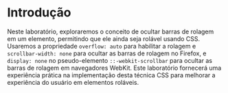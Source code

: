 # Introdução

Neste laboratório, exploraremos o conceito de ocultar barras de rolagem em um elemento, permitindo que ele ainda seja rolável usando CSS. Usaremos a propriedade `overflow: auto` para habilitar a rolagem e `scrollbar-width: none` para ocultar as barras de rolagem no Firefox, e `display: none` no pseudo-elemento `::-webkit-scrollbar` para ocultar as barras de rolagem em navegadores WebKit. Este laboratório fornecerá uma experiência prática na implementação desta técnica CSS para melhorar a experiência do usuário em elementos roláveis.
